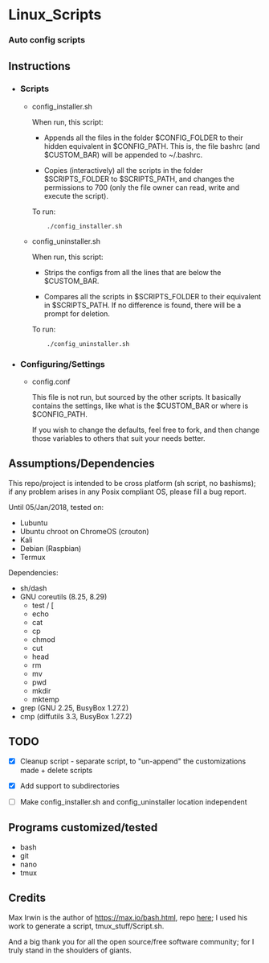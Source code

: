 # Linux_Scripts #

### Auto config scripts ###

## Instructions ##

*	### Scripts ###

	+	config_installer.sh

		When run, this script:

		-	Appends all the files in the folder $CONFIG_FOLDER to their
			hidden equivalent in $CONFIG_PATH. This is, the file bashrc
			(and $CUSTOM_BAR) will be appended to ~/.bashrc.

		-	Copies (interactively) all the scripts in the folder 
			$SCRIPTS_FOLDER to $SCRIPTS_PATH, and changes the
			permissions to 700 (only the file owner can read, write and
			execute the script).

		To run:

				./config_installer.sh


	+	config_uninstaller.sh

		When run, this script:

		-	Strips the configs from all the lines that are below
			the $CUSTOM_BAR.

		-	Compares all the scripts in $SCRIPTS_FOLDER to their
			equivalent in $SCRIPTS_PATH. If no difference is found,
			there will be a prompt for deletion.

		To run:

				./config_uninstaller.sh


*	### Configuring/Settings ###

	+	config.conf

		This file is not run, but sourced by the other scripts. It
		basically contains the settings, like what is the $CUSTOM_BAR
		or where is $CONFIG_PATH.

		If you wish to change the defaults, feel free to fork, and
		then change those variables to others that suit your needs
		better.


## Assumptions/Dependencies ##

This repo/project is intended to be cross platform (sh script, no bashisms);
if any problem arises in any Posix compliant OS, please fill a bug
report.

Until 05/Jan/2018, tested on:
-	Lubuntu
-	Ubuntu chroot on ChromeOS (crouton)
-	Kali
-	Debian (Raspbian)
-	Termux

Dependencies:
+	sh/dash
+	GNU coreutils (8.25, 8.29)
	-	test / [
	-	echo
	-	cat
	-	cp
	-	chmod
	-	cut
	-	head
	-	rm
	-	mv
	-	pwd
	-	mkdir
	-	mktemp
+	grep (GNU 2.25, BusyBox 1.27.2)
+	cmp (diffutils 3.3, BusyBox 1.27.2)



## TODO ##

-	[X] Cleanup script - separate script, to "un-append" the
	customizations made + delete scripts

-	[X] Add support to subdirectories

-	[ ] Make config_installer.sh and config_uninstaller location
	    independent


## Programs customized/tested ##

-	bash
-	git
-	nano
-	tmux


## Credits ##

Max Irwin is the author of https://max.io/bash.html, repo
[here](https://github.com/binarymax); I used his work to generate a
script, tmux_stuff/Script.sh.

And a big thank you for all the open source/free software community;
for I truly stand in the shoulders of giants.
